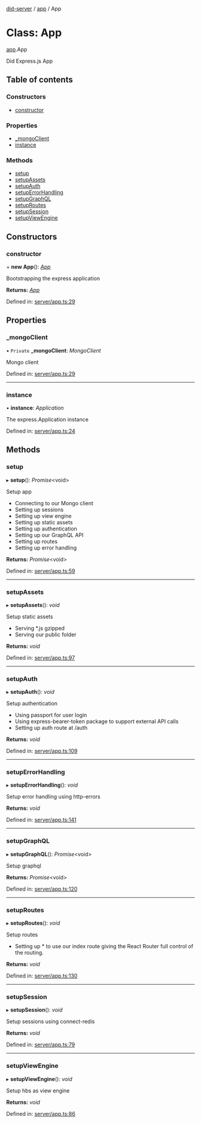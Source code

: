 [did-server](../README.md) / [app](../modules/app.md) / App

# Class: App

[app](../modules/app.md).App

Did Express.js App

## Table of contents

### Constructors

- [constructor](app.app-1.md#constructor)

### Properties

- [\_mongoClient](app.app-1.md#_mongoclient)
- [instance](app.app-1.md#instance)

### Methods

- [setup](app.app-1.md#setup)
- [setupAssets](app.app-1.md#setupassets)
- [setupAuth](app.app-1.md#setupauth)
- [setupErrorHandling](app.app-1.md#setuperrorhandling)
- [setupGraphQL](app.app-1.md#setupgraphql)
- [setupRoutes](app.app-1.md#setuproutes)
- [setupSession](app.app-1.md#setupsession)
- [setupViewEngine](app.app-1.md#setupviewengine)

## Constructors

### constructor

\+ **new App**(): [*App*](app.app-1.md)

Bootstrapping the express application

**Returns:** [*App*](app.app-1.md)

Defined in: [server/app.ts:29](https://github.com/Puzzlepart/did/blob/ca0344a0/server/app.ts#L29)

## Properties

### \_mongoClient

• `Private` **\_mongoClient**: *MongoClient*

Mongo client

Defined in: [server/app.ts:29](https://github.com/Puzzlepart/did/blob/ca0344a0/server/app.ts#L29)

___

### instance

• **instance**: *Application*

The express.Application instance

Defined in: [server/app.ts:24](https://github.com/Puzzlepart/did/blob/ca0344a0/server/app.ts#L24)

## Methods

### setup

▸ **setup**(): *Promise*<void\>

Setup app

* Connecting to our Mongo client
* Setting up sessions
* Setting up view engine
* Setting up static assets
* Setting up authentication
* Setting up our GraphQL API
* Setting up routes
* Setting up error handling

**Returns:** *Promise*<void\>

Defined in: [server/app.ts:59](https://github.com/Puzzlepart/did/blob/ca0344a0/server/app.ts#L59)

___

### setupAssets

▸ **setupAssets**(): *void*

Setup static assets

* Serving *.js gzipped
* Serving our public folder

**Returns:** *void*

Defined in: [server/app.ts:97](https://github.com/Puzzlepart/did/blob/ca0344a0/server/app.ts#L97)

___

### setupAuth

▸ **setupAuth**(): *void*

Setup authentication

* Using passport for user login
* Using express-bearer-token package to support external API calls
* Setting up auth route at /auth

**Returns:** *void*

Defined in: [server/app.ts:109](https://github.com/Puzzlepart/did/blob/ca0344a0/server/app.ts#L109)

___

### setupErrorHandling

▸ **setupErrorHandling**(): *void*

Setup error handling using http-errors

**Returns:** *void*

Defined in: [server/app.ts:141](https://github.com/Puzzlepart/did/blob/ca0344a0/server/app.ts#L141)

___

### setupGraphQL

▸ **setupGraphQL**(): *Promise*<void\>

Setup graphql

**Returns:** *Promise*<void\>

Defined in: [server/app.ts:120](https://github.com/Puzzlepart/did/blob/ca0344a0/server/app.ts#L120)

___

### setupRoutes

▸ **setupRoutes**(): *void*

Setup routes

* Setting up * to use our index route giving the React
Router full control of the routing.

**Returns:** *void*

Defined in: [server/app.ts:130](https://github.com/Puzzlepart/did/blob/ca0344a0/server/app.ts#L130)

___

### setupSession

▸ **setupSession**(): *void*

Setup sessions using connect-redis

**Returns:** *void*

Defined in: [server/app.ts:79](https://github.com/Puzzlepart/did/blob/ca0344a0/server/app.ts#L79)

___

### setupViewEngine

▸ **setupViewEngine**(): *void*

Setup hbs as view engine

**Returns:** *void*

Defined in: [server/app.ts:86](https://github.com/Puzzlepart/did/blob/ca0344a0/server/app.ts#L86)

